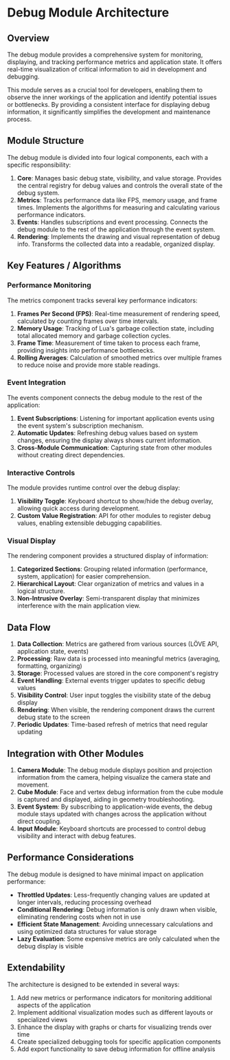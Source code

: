 # Debug Module Architecture

## Overview

The debug module provides a comprehensive system for monitoring, displaying, and tracking performance metrics and application state. It offers real-time visualization of critical information to aid in development and debugging.

This module serves as a crucial tool for developers, enabling them to observe the inner workings of the application and identify potential issues or bottlenecks. By providing a consistent interface for displaying debug information, it significantly simplifies the development and maintenance process.

## Module Structure

The debug module is divided into four logical components, each with a specific responsibility:

1. **Core**: Manages basic debug state, visibility, and value storage. Provides the central registry for debug values and controls the overall state of the debug system.
2. **Metrics**: Tracks performance data like FPS, memory usage, and frame times. Implements the algorithms for measuring and calculating various performance indicators.
3. **Events**: Handles subscriptions and event processing. Connects the debug module to the rest of the application through the event system.
4. **Rendering**: Implements the drawing and visual representation of debug info. Transforms the collected data into a readable, organized display.

## Key Features / Algorithms

### Performance Monitoring
The metrics component tracks several key performance indicators:

1. **Frames Per Second (FPS)**: Real-time measurement of rendering speed, calculated by counting frames over time intervals.
2. **Memory Usage**: Tracking of Lua's garbage collection state, including total allocated memory and garbage collection cycles.
3. **Frame Time**: Measurement of time taken to process each frame, providing insights into performance bottlenecks.
4. **Rolling Averages**: Calculation of smoothed metrics over multiple frames to reduce noise and provide more stable readings.

### Event Integration
The events component connects the debug module to the rest of the application:

1. **Event Subscriptions**: Listening for important application events using the event system's subscription mechanism.
2. **Automatic Updates**: Refreshing debug values based on system changes, ensuring the display always shows current information.
3. **Cross-Module Communication**: Capturing state from other modules without creating direct dependencies.

### Interactive Controls
The module provides runtime control over the debug display:

1. **Visibility Toggle**: Keyboard shortcut to show/hide the debug overlay, allowing quick access during development.
2. **Custom Value Registration**: API for other modules to register debug values, enabling extensible debugging capabilities.

### Visual Display
The rendering component provides a structured display of information:

1. **Categorized Sections**: Grouping related information (performance, system, application) for easier comprehension.
2. **Hierarchical Layout**: Clear organization of metrics and values in a logical structure.
3. **Non-Intrusive Overlay**: Semi-transparent display that minimizes interference with the main application view.

## Data Flow

1. **Data Collection**: Metrics are gathered from various sources (LÖVE API, application state, events)
2. **Processing**: Raw data is processed into meaningful metrics (averaging, formatting, organizing)
3. **Storage**: Processed values are stored in the core component's registry
4. **Event Handling**: External events trigger updates to specific debug values
5. **Visibility Control**: User input toggles the visibility state of the debug display
6. **Rendering**: When visible, the rendering component draws the current debug state to the screen
7. **Periodic Updates**: Time-based refresh of metrics that need regular updating

## Integration with Other Modules

1. **Camera Module**: The debug module displays position and projection information from the camera, helping visualize the camera state and movement.
2. **Cube Module**: Face and vertex debug information from the cube module is captured and displayed, aiding in geometry troubleshooting.
3. **Event System**: By subscribing to application-wide events, the debug module stays updated with changes across the application without direct coupling.
4. **Input Module**: Keyboard shortcuts are processed to control debug visibility and interact with debug features.

## Performance Considerations

The debug module is designed to have minimal impact on application performance:

- **Throttled Updates**: Less-frequently changing values are updated at longer intervals, reducing processing overhead
- **Conditional Rendering**: Debug information is only drawn when visible, eliminating rendering costs when not in use
- **Efficient State Management**: Avoiding unnecessary calculations and using optimized data structures for value storage
- **Lazy Evaluation**: Some expensive metrics are only calculated when the debug display is visible

## Extendability

The architecture is designed to be extended in several ways:

1. Add new metrics or performance indicators for monitoring additional aspects of the application
2. Implement additional visualization modes such as different layouts or specialized views
3. Enhance the display with graphs or charts for visualizing trends over time
4. Create specialized debugging tools for specific application components
5. Add export functionality to save debug information for offline analysis
